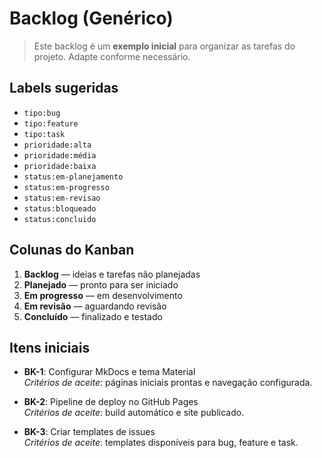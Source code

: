 # Backlog (Genérico)

> Este backlog é um **exemplo inicial** para organizar as tarefas do projeto. Adapte conforme necessário.

## Labels sugeridas

- `tipo:bug`
- `tipo:feature`
- `tipo:task`
- `prioridade:alta`
- `prioridade:média`
- `prioridade:baixa`
- `status:em-planejamento`
- `status:em-progresso`
- `status:em-revisao`
- `status:bloqueado`
- `status:concluido`

## Colunas do Kanban

1. **Backlog** — ideias e tarefas não planejadas
2. **Planejado** — pronto para ser iniciado
3. **Em progresso** — em desenvolvimento
4. **Em revisão** — aguardando revisão
5. **Concluído** — finalizado e testado

## Itens iniciais

- **BK-1**: Configurar MkDocs e tema Material  
  _Critérios de aceite_: páginas iniciais prontas e navegação configurada.

- **BK-2**: Pipeline de deploy no GitHub Pages  
  _Critérios de aceite_: build automático e site publicado.

- **BK-3**: Criar templates de issues  
  _Critérios de aceite_: templates disponíveis para bug, feature e task.
